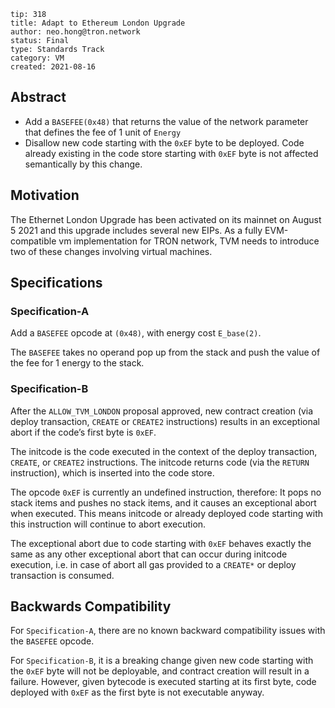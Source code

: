 ```
tip: 318
title: Adapt to Ethereum London Upgrade
author: neo.hong@tron.network
status: Final
type: Standards Track
category: VM
created: 2021-08-16
```

## Abstract

- Add a `BASEFEE(0x48)` that returns the value of the network parameter that defines the fee of 1 unit of `Energy`
- Disallow new code starting with the `0xEF` byte to be deployed. Code already existing in the code store starting with `0xEF` byte is not affected semantically by this change.

## Motivation

The Ethernet London Upgrade has been activated on its mainnet on August 5 2021 and this upgrade includes several new EIPs. As a fully EVM-compatible vm implementation for TRON network, TVM needs to introduce two of these changes involving virtual machines.

## Specifications

### Specification-A

Add a `BASEFEE` opcode at `(0x48)`, with energy cost `E_base(2)`.

The `BASEFEE` takes no operand pop up from the stack and push the value of the fee for 1 energy to the stack.

### Specification-B

After the `ALLOW_TVM_LONDON` proposal approved, new contract creation (via deploy transaction, `CREATE` or `CREATE2` instructions) results in an exceptional abort if the code’s first byte is `0xEF`.

The initcode is the code executed in the context of the deploy transaction, `CREATE`, or `CREATE2` instructions. The initcode returns code (via the `RETURN` instruction), which is inserted into the code store.

The opcode `0xEF` is currently an undefined instruction, therefore: It pops no stack items and pushes no stack items, and it causes an exceptional abort when executed. This means initcode or already deployed code starting with this instruction will continue to abort execution.

The exceptional abort due to code starting with `0xEF` behaves exactly the same as any other exceptional abort that can occur during initcode execution, i.e. in case of abort all gas provided to a `CREATE*` or deploy transaction is consumed.

## Backwards Compatibility
For `Specification-A`, there are no known backward compatibility issues with the `BASEFEE` opcode.

For `Specification-B`, it is a breaking change given new code starting with the `0xEF` byte will not be deployable, and contract creation will result in a failure. However, given bytecode is executed starting at its first byte, code deployed with `0xEF` as the first byte is not executable anyway.